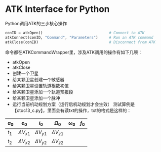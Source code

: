 # ATK Interface for Python

Python调用ATK的三步核心操作
```python
conID = atkOpen()                              # Connect to ATK
atkConnect(conID, "Command", "Parameters")     # Run an ATK command
atkClose(conID)                                # Disconnect from ATK
```
命令都在ATKCommandWrapper里，涉及ATK调用的操作有如下几项：
- atkOpen
- atkClose
- 创建一个卫星
- 给某颗卫星创建一个敏感器
- 给某颗卫星设置轨道根数初值
- 给某颗卫星添加一个轨道预报段
- 给某颗卫星添加一个脉冲
- 运行当前机动规划方案（运行后机动规划才会生效）
测试算例是【ctoc13_c.py】，里面会有读txt的操作，txt的格式是这样的：

|$a_0$ | $e_0$  | $i_0$ | $\Omega_0$ | $\omega_0$ | $f_0$|
| -- | --| --| --|--|--|
|$t_1$ | $\Delta V_{x1}$ | $\Delta V_{y1}$ | $\Delta V_{z1}$|
|$t_2$ | $\Delta V_{x2}$ | $\Delta V_{y2}$  | $\Delta V_{z2}$|


